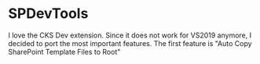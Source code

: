 # SPDevTools

I love the CKS Dev extension. Since it does not work for VS2019 anymore, I decided to port the most important features.
The first feature is "Auto Copy SharePoint Template Files to Root"
